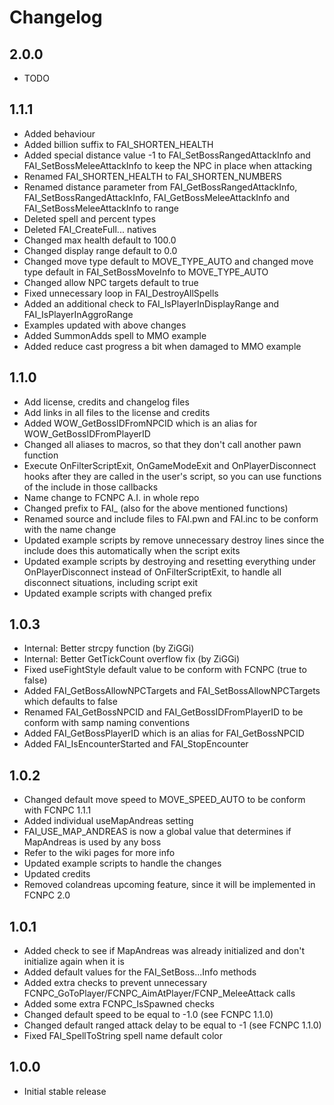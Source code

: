# Changelog

## 2.0.0
- TODO

## 1.1.1
- Added behaviour
- Added billion suffix to FAI_SHORTEN_HEALTH
- Added special distance value -1 to FAI_SetBossRangedAttackInfo and FAI_SetBossMeleeAttackInfo to keep the NPC in place when attacking
- Renamed FAI_SHORTEN_HEALTH to FAI_SHORTEN_NUMBERS
- Renamed distance parameter from FAI_GetBossRangedAttackInfo, FAI_SetBossRangedAttackInfo, FAI_GetBossMeleeAttackInfo and FAI_SetBossMeleeAttackInfo to range
- Deleted spell and percent types
- Deleted FAI_CreateFull... natives
- Changed max health default to 100.0
- Changed display range default to 0.0
- Changed move type default to MOVE_TYPE_AUTO and changed move type default in FAI_SetBossMoveInfo to MOVE_TYPE_AUTO
- Changed allow NPC targets default to true
- Fixed unnecessary loop in FAI_DestroyAllSpells
- Added an additional check to FAI_IsPlayerInDisplayRange and FAI_IsPlayerInAggroRange
- Examples updated with above changes
- Added SummonAdds spell to MMO example
- Added reduce cast progress a bit when damaged to MMO example

## 1.1.0
- Add license, credits and changelog files
- Add links in all files to the license and credits
- Added WOW_GetBossIDFromNPCID which is an alias for WOW_GetBossIDFromPlayerID
- Changed all aliases to macros, so that they don't call another pawn function
- Execute OnFilterScriptExit, OnGameModeExit and OnPlayerDisconnect hooks after they are called in the user's script, so you can use functions of the include in those callbacks
- Name change to FCNPC A.I. in whole repo
- Changed prefix to FAI_ (also for the above mentioned functions)
- Renamed source and include files to FAI.pwn and FAI.inc to be conform with the name change
- Updated example scripts by remove unnecessary destroy lines since the include does this automatically when the script exits
- Updated example scripts by destroying and resetting everything under OnPlayerDisconnect instead of OnFilterScriptExit, to handle all disconnect situations, including script exit
- Updated example scripts with changed prefix

## 1.0.3
- Internal: Better strcpy function (by ZiGGi)
- Internal: Better GetTickCount overflow fix (by ZiGGi)
- Fixed useFightStyle default value to be conform with FCNPC (true to false)
- Added FAI_GetBossAllowNPCTargets and FAI_SetBossAllowNPCTargets which defaults to false
- Renamed FAI_GetBossNPCID and FAI_GetBossIDFromPlayerID to be conform with samp naming conventions
- Added FAI_GetBossPlayerID which is an alias for FAI_GetBossNPCID
- Added FAI_IsEncounterStarted and FAI_StopEncounter

## 1.0.2
- Changed default move speed to MOVE_SPEED_AUTO to be conform with FCNPC 1.1.1
- Added individual useMapAndreas setting
- FAI_USE_MAP_ANDREAS is now a global value that determines if MapAndreas is used by any boss
- Refer to the wiki pages for more info
- Updated example scripts to handle the changes
- Updated credits
- Removed colandreas upcoming feature, since it will be implemented in FCNPC 2.0

## 1.0.1
- Added check to see if MapAndreas was already initialized and don't initialize again when it is
- Added default values for the FAI_SetBoss...Info methods
- Added extra checks to prevent unnecessary FCNPC_GoToPlayer/FCNPC_AimAtPlayer/FCNP_MeleeAttack calls
- Added some extra FCNPC_IsSpawned checks
- Changed default speed to be equal to -1.0 (see FCNPC 1.1.0)
- Changed default ranged attack delay to be equal to -1 (see FCNPC 1.1.0)
- Fixed FAI_SpellToString spell name default color

## 1.0.0
- Initial stable release
